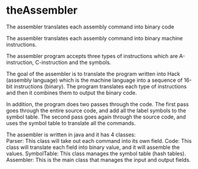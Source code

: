 # theAssembler
The assembler translates each assembly command into binary code

The assembler translates each assembly command into binary machine instructions.

The assembler program accepts three types of instructions which are A-instruction, C-instruction and the symbols.

The goal of the assembler is to translate the program written into Hack (assembly language) which is the machine language into a sequence of 16-bit instructions (binary).
The program translates each type of instructions and then it combines them to output the binary code.

In addition, the program does two passes through the code. The first pass goes through the entire source code, and add all the label symbols to the symbol table. The second pass goes again through the source code, and uses the symbol table to translate all the commands.

The assembler is written in java and it has 4 classes:  
Parser: This class will take out each command into its own field.
Code: This class will translate each field into binary value, and it will assemble the  
           values.
SymbolTable: This class manages the symbol table (hash tables). 
Assembler: This is the main class that manages the input and output fields.

